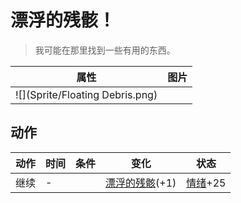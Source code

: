 # 漂浮的残骸！  
> 我可能在那里找到一些有用的东西。  
  
  属性  |   图片   
 ----  |  ----:   
   |  ![](Sprite/Floating Debris.png)   
  
## 动作  
动作  |  时间  |  条件  |  变化  |  状态  
----  |  ----  |  ----  |  ----  |  ----  
继续<br>  |  -  |    |  [漂浮的残骸](FloatingDebris.md)(+1)<br>  |  [情绪](Morale.md)+25  
